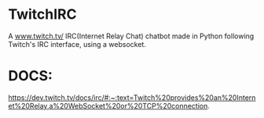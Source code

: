 # TwitchIRC
A www.twitch.tv/ IRC(Internet Relay Chat) chatbot made in Python following Twitch's IRC interface, using a websocket.
# DOCS:
https://dev.twitch.tv/docs/irc/#:~:text=Twitch%20provides%20an%20Internet%20Relay,a%20WebSocket%20or%20TCP%20connection.
